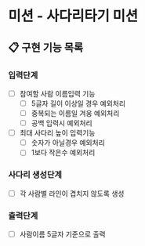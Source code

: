 # 미션 - 사다리타기 미션

## 📋 구현 기능 목록

### 입력단계

- [ ] 참여할 사람 이름입력 기능
  - [ ] 5글자 길이 이상일 경우 예외처리
  - [ ] 중복되는 이름일 겨웅 예외처리
  - [ ] 공백 입력시 예외처리
  
- [ ] 최대 사다리 높이 입력기능
  - [ ] 숫자가 아닐경우 예외처리
  - [ ] 1보다 작은수 예외처리

### 사다리 생성단계

- [ ] 각 사람별 라인이 겹치지 않도록 생성

### 츌력단계

- [ ] 사람이름 5글자 기준으로 출력